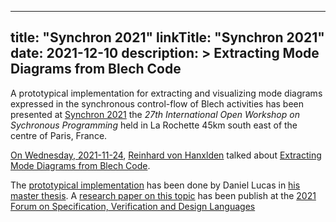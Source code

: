 
---
title: "Synchron 2021"
linkTitle: "Synchron 2021"
date: 2021-12-10
description: >
  Extracting Mode Diagrams from Blech Code
---

A prototypical implementation for extracting and visualizing mode diagrams expressed in the synchronous control-flow of Blech activities has been presented at [Synchron 2021](http://synchron2021.inria.fr/index.html) the *27th International Open Workshop on Sychronous Programming* held in La Rochette 45km south east of the centre of Paris, France.


[On Wednesday, 2021-11-24](http://synchron2021.inria.fr/program.html), [Reinhard von Hanxlden](https://www.rtsys.informatik.uni-kiel.de/en/team/rvh) talked about [Extracting Mode Diagrams from Blech Code](http://synchron2021.inria.fr/slides/synchron2021-vonhanxleden.pdf). 

The [prototypical implementation](https://github.com/boschresearch/blech/tree/feature/mode_diagrams) has been done by Daniel Lucas in [his master thesis](https://rtsys.informatik.uni-kiel.de/~biblio/downloads/theses/dalu-mt.pdf). A [research paper on this topic](https://ieeexplore.ieee.org/document/9568375) has been publish at the [2021 Forum on Specification, Verification and Design Languages](https://ieeexplore.ieee.org/xpl/conhome/9568274/proceeding)
